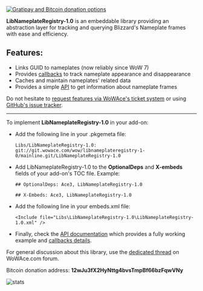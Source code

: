 [![Gratipay and Bitcoin donation options](http://img.shields.io/gratipay/2072.svg)](https://www.gratipay.com/2072/)

**LibNameplateRegistry-1.0** is an embeddable library providing an abstraction layer for tracking and querying Blizzard's Nameplate frames with ease and efficiency.

Features:
---------
- Links GUID to nameplates (now reliably since WoW 7)
- Provides [callbacks][callbacks] to track nameplate appearance and disappearance
- Caches and maintain nameplates' related data
- Provides a simple [API][api] to get information about nameplate frames

Do not hesitate to [request features via WoWAce's ticket system][tickets] or using
[GitHub's issue tracker][issues].


* * * * *

To implement **LibNameplateRegistry-1.0** in your add-on:

- Add the following line in your .pkgemeta file:

    `Libs/LibNameplateRegistry-1.0: git://git.wowace.com/wow/libnameplateregistry-1-0/mainline.git/LibNameplateRegistry-1.0`

- Add LibNameplateRegistry-1.0 to the **OptionalDeps** and **X-embeds** fields of your add-on's TOC file. Example:

    `## OptionalDeps: Ace3, LibNameplateRegistry-1.0`

    `## X-Embeds: Ace3, LibNameplateRegistry-1.0`

- Add the following line in your embeds.xml file:

    `<Include file="Libs\LibNameplateRegistry-1.0\LibNameplateRegistry-1.0.xml" />`

- Finally, check the [API documentation][api] which provides a fully working example and [callbacks details][callbacks].



For general discussion about this library, use the [dedicated thread][forum] on WoWAce.com forum.



Bitcoin donation address: **12wJu3fX2HyNttg4bvsTmpBf66bzFqwVNy**

![stats](http://www.2072productions.com/to/libnameplateregistrystat.gif)

[tickets]: http://www.wowace.com/addons/libnameplateregistry-1-0/tickets/
[issues]: https://github.com/2072/LibNameplateRegistry-1.0/issues
[api]: http://www.wowace.com/addons/libnameplateregistry-1-0/pages/api/
[callbacks]: http://www.wowace.com/addons/libnameplateregistry-1-0/pages/callbacks/
[HHTD]: http://www.wowace.com/addons/healers-have-to-die/
[forum]: http://forums.wowace.com/showthread.php?t=20676

